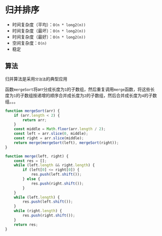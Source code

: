 # 归并排序

- 时间复杂度（平均）：`O(n * long2(n))`
- 时间复杂度（最坏）：`O(n * long2(n))`
- 时间复杂度（最好）：`O(n * long2(n))`
- 空间复杂度：`O(n)`
- 稳定

## 算法

归并算法是采用`分治法`的典型应用

函数`mergeSort`将arr分成长度为`1`的子数组，然后重复调用`merge`函数，将这些长度为`1`的子数组按递增的顺序合并成长度为`2`的子数组，然后合并成长度为`4`的子数组。。。

```js
function mergeSort(arr) {
	if (arr.length < 2) {
		return arr;
	}
	const middle = Math.floor(arr.length / 2);
	const left = arr.slice(0, middle);
	const right = arr.slice(middle);
	return merge(mergeSort(left), mergeSort(right));
}

function merge(left, right) {
	const res = [];
	while (left.length && right.length) {
		if (left[0] <= right[0]) {
			res.push(left.shift());
		} else {
			res.push(right.shift());
		}
	}
	while (left.length) {
		res.push(left.shift());
	}
	while (right.length) {
		res.push(right.shift());
	}
	return res;
}
```